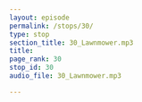 ```yaml
---
layout: episode
permalink: /stops/30/
type: stop
section_title: 30_Lawnmower.mp3
title: 
page_rank: 30
stop_id: 30
audio_file: 30_Lawnmower.mp3

---
```

